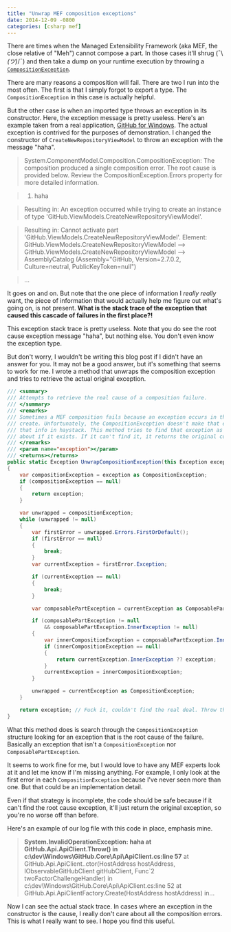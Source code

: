 ```yaml
---
title: "Unwrap MEF composition exceptions"
date: 2014-12-09 -0800
categories: [csharp mef]
---
```


There are times when the Managed Extensibility Framework (aka MEF, the close relative of "Meh") cannot compose a part. In those cases it'll shrug (¯\\_(ツ)_/¯) and then take a dump on your runtime execution by throwing a  [`CompositionException`](http://msdn.microsoft.com/en-us/library/system.componentmodel.composition.compositionexception%28v=vs.110%29.aspx).

There are many reasons a composition will fail. There are two I run into the most often. The first is that I simply forgot to export a type. The `CompositionException` in this case is actually helpful.

But the other case is when an imported type throws an exception in its constructor. Here, the exception message is pretty useless. Here's an example taken from a real application, [GitHub for Windows](https://windows.github.com/). The actual exception is contrived for the purposes of demonstration. I changed the constructor of `CreateNewRepositoryViewModel` to throw an exception with the message "haha".

> System.ComponentModel.Composition.CompositionException: The composition produced a single composition error. The root cause is provided below. Review the CompositionException.Errors property for more detailed information.

> 1) haha

> Resulting in: An exception occurred while trying to create an instance of type 'GitHub.ViewModels.CreateNewRepositoryViewModel'.

> Resulting in: Cannot activate part 'GitHub.ViewModels.CreateNewRepositoryViewModel'.
Element: GitHub.ViewModels.CreateNewRepositoryViewModel -->  GitHub.ViewModels.CreateNewRepositoryViewModel -->  AssemblyCatalog (Assembly="GitHub, Version=2.7.0.2, Culture=neutral, PublicKeyToken=null")

> ...

It goes on and on. But note that the one piece of information I _really really_ want, the piece of information that would actually help me figure out what's going on, is not present. __What is the stack trace of the exception that caused this cascade of failures in the first place?!__

This exception stack trace is pretty useless. Note that you do see the root cause exception message "haha", but nothing else. You don't even know the exception type.

But don't worry, I wouldn't be writing this blog post if I didn't have an answer for you. It may not be a good answer, but it's something that seems to work for me. I wrote a method that unwraps the composition exception and tries to retrieve the actual original exception.

```csharp
/// <summary>
/// Attempts to retrieve the real cause of a composition failure.
/// </summary>
/// <remarks>
/// Sometimes a MEF composition fails because an exception occurs in the ctor of a type we're trying to
/// create. Unfortunately, the CompositionException doesn't make that easily available, so we don't get
/// that info in haystack. This method tries to find that exception as that's really the only one we care
/// about if it exists. If it can't find it, it returns the original composition exception.
/// </remarks>
/// <param name="exception"></param>
/// <returns></returns>
public static Exception UnwrapCompositionException(this Exception exception)
{
    var compositionException = exception as CompositionException;
    if (compositionException == null)
    {
        return exception;
    }

    var unwrapped = compositionException;
    while (unwrapped != null)
    {
        var firstError = unwrapped.Errors.FirstOrDefault();
        if (firstError == null)
        {
            break;
        }
        var currentException = firstError.Exception;

        if (currentException == null)
        {
            break;
        }

        var composablePartException = currentException as ComposablePartException;

        if (composablePartException != null
            && composablePartException.InnerException != null)
        {
            var innerCompositionException = composablePartException.InnerException as CompositionException;
            if (innerCompositionException == null)
            {
                return currentException.InnerException ?? exception;
            }
            currentException = innerCompositionException;
        }

        unwrapped = currentException as CompositionException;
    }

    return exception; // Fuck it, couldn't find the real deal. Throw the original.
}
```

What this method does is search through the `CompositionException` structure looking for an exception that is the root cause of the failure. Basically an exception that isn't a `CompositionException` nor `ComposablePartException`.

It seems to work fine for me, but I would love to have any MEF experts look at it and let me know if I'm missing anything. For example, I only look at the first error in each `CompositionException` because I've never seen more than one. But that could be an implementation detail.

Even if that strategy is incomplete, the code should be safe because if it can't find the root cause exception, it'll just return the original exception, so you're no worse off than before.

Here's an example of our log file with this code in place, emphasis mine.

> __System.InvalidOperationException: haha
   at GitHub.Api.ApiClient.Throw() in c:\dev\Windows\GitHub.Core\Api\ApiClient.cs:line 57__
   at GitHub.Api.ApiClient..ctor(HostAddress hostAddress, IObservableGitHubClient gitHubClient, Func`2 twoFactorChallengeHandler) in c:\dev\Windows\GitHub.Core\Api\ApiClient.cs:line 52
   at GitHub.Api.ApiClientFactory.Create(HostAddress hostAddress) in...

Now I can see the actual stack trace. In cases where an exception in the constructor is the cause, I really don't care about all the composition errors. This is what I really want to see. I hope you find this useful.
